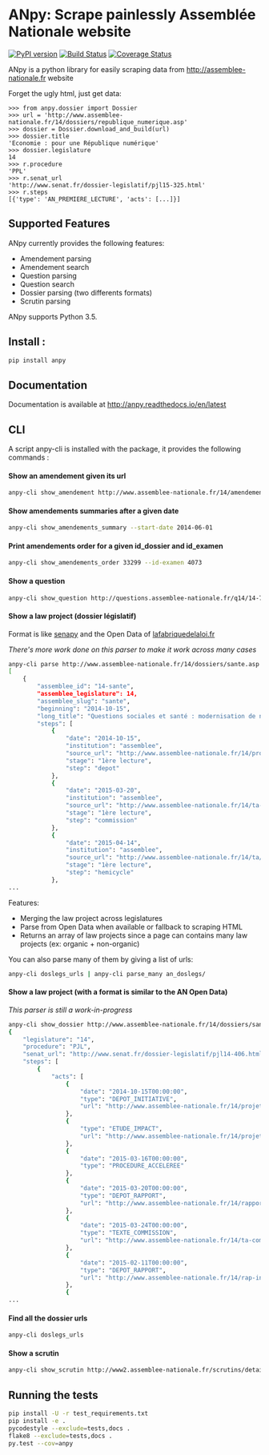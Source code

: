 # ANpy: Scrape painlessly Assemblée Nationale website
[![PyPI version](https://badge.fury.io/py/anpy.svg)](https://badge.fury.io/py/anpy)
[![Build Status](https://travis-ci.org/regardscitoyens/anpy.svg)](https://travis-ci.org/regardscitoyens/anpy)
[![Coverage Status](https://coveralls.io/repos/github/regardscitoyens/anpy/badge.svg?branch=master)](https://coveralls.io/github/regardscitoyens/anpy?branch=master)

ANpy is a python library for easily scraping data from http://assemblee-nationale.fr website

Forget the ugly html, just get data:

    >>> from anpy.dossier import Dossier
    >>> url = 'http://www.assemblee-nationale.fr/14/dossiers/republique_numerique.asp'
    >>> dossier = Dossier.download_and_build(url)
    >>> dossier.title
    'Economie : pour une République numérique'
    >>> dossier.legislature
    14
    >>> r.procedure
    'PPL'
    >>> r.senat_url
    'http://www.senat.fr/dossier-legislatif/pjl15-325.html'
    >>> r.steps
    [{'type': 'AN_PREMIERE_LECTURE', 'acts': [...]}]


## Supported Features

ANpy currently provides the following features:

- Amendement parsing
- Amendement search
- Question parsing
- Question search
- Dossier parsing (two differents formats)
- Scrutin parsing

ANpy supports Python 3.5.

## Install :
```bash
pip install anpy
```

## Documentation

Documentation is available at http://anpy.readthedocs.io/en/latest


## CLI
A script anpy-cli is installed with the package, it provides the following commands :

#### Show an amendement given its url
```bash
anpy-cli show_amendement http://www.assemblee-nationale.fr/14/amendements/1847/CION-DVP/CD266.asp
```

#### Show amendements summaries after a given date
```bash
anpy-cli show_amendements_summary --start-date 2014-06-01
```

#### Print amendements order for a given id_dossier and id_examen
```bash
anpy-cli show_amendements_order 33299 --id-examen 4073
```

#### Show a question
```bash
anpy-cli show_question http://questions.assemblee-nationale.fr/q14/14-73499QE.htm
```

#### Show a law project (dossier législatif)

Format is like [senapy](https://github.com/regardscitoyens/senapy) and the Open Data of [lafabriquedelaloi.fr](https://www.lafabriquedelaloi.fr)

*There's more work done on this parser to make it work across many cases*

```bash
anpy-cli parse http://www.assemblee-nationale.fr/14/dossiers/sante.asp
[
    {
        "assemblee_id": "14-sante",
        "assemblee_legislature": 14,
        "assemblee_slug": "sante",
        "beginning": "2014-10-15",
        "long_title": "Questions sociales et santé : modernisation de notre système de santé",
        "steps": [
            {
                "date": "2014-10-15",
                "institution": "assemblee",
                "source_url": "http://www.assemblee-nationale.fr/14/projets/pl2302.asp",
                "stage": "1ère lecture",
                "step": "depot"
            },
            {
                "date": "2015-03-20",
                "institution": "assemblee",
                "source_url": "http://www.assemblee-nationale.fr/14/ta-commission/r2673-a0.asp",
                "stage": "1ère lecture",
                "step": "commission"
            },
            {
                "date": "2015-04-14",
                "institution": "assemblee",
                "source_url": "http://www.assemblee-nationale.fr/14/ta/ta0505.asp",
                "stage": "1ère lecture",
                "step": "hemicycle"
            },
...
```

Features:
- Merging the law project across legislatures
- Parse from Open Data when available or fallback to scraping HTML
- Returns an array of law projects since a page can contains many law projects (ex: organic + non-organic)


You can also parse many of them by giving a list of urls:

```bash
anpy-cli doslegs_urls | anpy-cli parse_many an_doslegs/
```

#### Show a law project (with a format is similar to the AN Open Data)

*This parser is still a work-in-progress*

```bash
anpy-cli show_dossier http://www.assemblee-nationale.fr/14/dossiers/sante.asp
{
    "legislature": "14",
    "procedure": "PJL",
    "senat_url": "http://www.senat.fr/dossier-legislatif/pjl14-406.html",
    "steps": [
        {
            "acts": [
                {
                    "date": "2014-10-15T00:00:00",
                    "type": "DEPOT_INITIATIVE",
                    "url": "http://www.assemblee-nationale.fr/14/projets/pl2302.asp"
                },
                {
                    "type": "ETUDE_IMPACT",
                    "url": "http://www.assemblee-nationale.fr/14/projets/pl2302-ei.asp"
                },
                {
                    "date": "2015-03-16T00:00:00",
                    "type": "PROCEDURE_ACCELEREE"
                },
                {
                    "date": "2015-03-20T00:00:00",
                    "type": "DEPOT_RAPPORT",
                    "url": "http://www.assemblee-nationale.fr/14/rapports/r2673.asp"
                },
                {
                    "date": "2015-03-24T00:00:00",
                    "type": "TEXTE_COMMISSION",
                    "url": "http://www.assemblee-nationale.fr/14/ta-commission/r2673-a0.asp"
                },
                {
                    "date": "2015-02-11T00:00:00",
                    "type": "DEPOT_RAPPORT",
                    "url": "http://www.assemblee-nationale.fr/14/rap-info/i2581.asp"
                },
                {
...
```


#### Find all the dossier urls
```bash
anpy-cli doslegs_urls
```

#### Show a scrutin
```bash
anpy-cli show_scrutin http://www2.assemblee-nationale.fr/scrutins/detail/(legislature)/14/(num)/1212
```

## Running the tests

```bash
pip install -U -r test_requirements.txt
pip install -e .
pycodestyle --exclude=tests,docs .
flake8 --exclude=tests,docs .
py.test --cov=anpy
```
